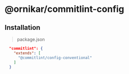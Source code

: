 # @ornikar/commitlint-config

## Installation

> package.json

```json
  "commitlint": {
    "extends": [
      "@commitlint/config-conventional"
    ]
  }
```
